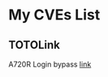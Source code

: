 # My CVEs List

## TOTOLink

A720R Login bypass [link](blob/master/router/totolink/A720R_login_bypass.md)

